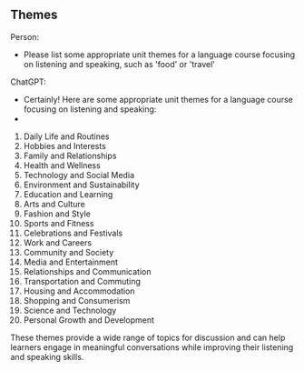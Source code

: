 ## Themes


Person: 
- Please list some appropriate unit themes for a language course focusing on listening and speaking, such as 'food' or 'travel'

ChatGPT: 
- Certainly! Here are some appropriate unit themes for a language course focusing on listening and speaking:
- 
1. Daily Life and Routines
2. Hobbies and Interests
3. Family and Relationships
4. Health and Wellness
5. Technology and Social Media
6. Environment and Sustainability
7. Education and Learning
8. Arts and Culture
9. Fashion and Style
10. Sports and Fitness
11. Celebrations and Festivals
12. Work and Careers
13. Community and Society
14. Media and Entertainment
15. Relationships and Communication
16. Transportation and Commuting
17. Housing and Accommodation
18. Shopping and Consumerism
19. Science and Technology
20. Personal Growth and Development

These themes provide a wide range of topics for discussion and can help learners engage in meaningful conversations while improving their listening and speaking skills.
